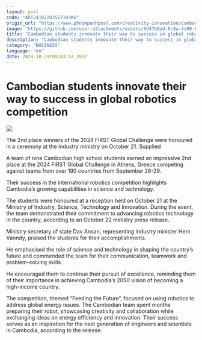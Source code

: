 ```yaml
---
layout: post
code: "ART241022035671H3KG"
origin_url: "https://www.phnompenhpost.com/creativity-innovation/cambodian-students-innovate-their-way-to-success-in-global-robotics-competition"
image: "https://github.com/user-attachments/assets/6d47b9ad-8c8a-4a90-89df-23d5ffe0c4d7"
title: "Cambodian students innovate their way to success in global robotics competition"
description: "​​Cambodian students innovate their way to success in global robotics competition​"
category: "BUSINESS"
language: "en"
date: 2024-10-29T09:03:57.393Z
---
```


# Cambodian students innovate their way to success in global robotics competition

![](https://github.com/user-attachments/assets/eae49950-6e92-423c-a866-db1e29b7da11)

The 2nd place winners of the 2024 FIRST Global Challenge were honoured in a ceremony at the industry ministry on October 21. Supplied

A team of nine Cambodian high school students earned an impressive 2nd place at the 2024 FIRST Global Challenge in Athens, Greece competing against teams from over 190 countries from September 26-29. 

Their success in the international robotics competition highlights Cambodia’s growing capabilities in science and technology.

The students were honoured at a reception held on October 21 at the Ministry of Industry, Science, Technology and Innovation. During the event, the team demonstrated their commitment to advancing robotics technology in the country, according to an October 22 ministry press release.

Ministry secretary of state Dav Ansan, representing industry minister Hem Vanndy, praised the students for their accomplishments.

He emphasised the role of science and technology in shaping the country’s future and commended the team for their communication, teamwork and problem-solving skills.

He encouraged them to continue their pursuit of excellence, reminding them of their importance in achieving Cambodia’s 2050 vision of becoming a high-income country.

The competition, themed “Feeding the Future”, focused on using robotics to address global energy issues. The Cambodian team spent months preparing their robot, showcasing creativity and collaboration while exchanging ideas on energy efficiency and innovation. Their success serves as an inspiration for the next generation of engineers and scientists in Cambodia, according to the release.